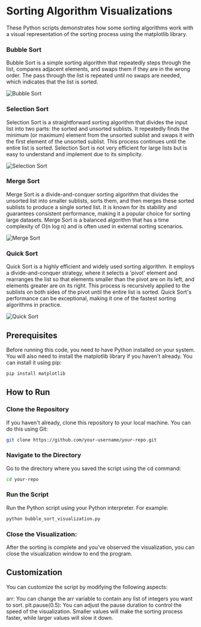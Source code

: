 # Sorting Algorithm Visualizations
These Python scripts demonstrates how some sorting algorithms work with a visual representation of the sorting process using the matplotlib library. 

### Bubble Sort 
Bubble Sort is a simple sorting algorithm that repeatedly steps through the list, compares adjacent elements, and swaps them if they are in the wrong order. The pass through the list is repeated until no swaps are needed, which indicates that the list is sorted.

![Bubble Sort](https://github.com/c0olade/Software-Engineering-Journey/blob/main/Mini-Projects/Sorting%20Algorithm%20Visualizations/images/bubble%20sort.gif)

### Selection Sort 
Selection Sort is a straightforward sorting algorithm that divides the input list into two parts: the sorted and unsorted sublists. It repeatedly finds the minimum (or maximum) element from the unsorted sublist and swaps it with the first element of the unsorted sublist. This process continues until the entire list is sorted. Selection Sort is not very efficient for large lists but is easy to understand and implement due to its simplicity.

![Selection Sort](https://github.com/c0olade/Software-Engineering-Journey/blob/main/Mini-Projects/Sorting%20Algorithm%20Visualizations/images/selection.gif)

### Merge Sort
Merge Sort is a divide-and-conquer sorting algorithm that divides the unsorted list into smaller sublists, sorts them, and then merges these sorted sublists to produce a single sorted list. It is known for its stability and guarantees consistent performance, making it a popular choice for sorting large datasets. Merge Sort is a balanced algorithm that has a time complexity of O(n log n) and is often used in external sorting scenarios.

![Merge Sort](https://github.com/c0olade/Software-Engineering-Journey/blob/main/Mini-Projects/Sorting%20Algorithm%20Visualizations/images/merge.gif)

### Quick Sort 
Quick Sort is a highly efficient and widely used sorting algorithm. It employs a divide-and-conquer strategy, where it selects a 'pivot' element and rearranges the list so that elements smaller than the pivot are on its left, and elements greater are on its right. This process is recursively applied to the sublists on both sides of the pivot until the entire list is sorted. Quick Sort's performance can be exceptional, making it one of the fastest sorting algorithms in practice.

![Quick Sort](https://github.com/c0olade/Software-Engineering-Journey/blob/main/Mini-Projects/Sorting%20Algorithm%20Visualizations/images/quick.gif)

## Prerequisites
Before running this code, you need to have Python installed on your system. You will also need to install the matplotlib library if you haven't already. You can install it using pip:

```bash
pip install matplotlib
```
## How to Run
### Clone the Repository
If you haven't already, clone this repository to your local machine. You can do this using Git:

```bash
git clone https://github.com/your-username/your-repo.git
```

### Navigate to the Directory
Go to the directory where you saved the script using the cd command:
```bash
cd your-repo
```

### Run the Script
Run the Python script using your Python interpreter. For example:

```bash
python bubble_sort_visualization.py
```

### Close the Visualization:
After the sorting is complete and you've observed the visualization, you can close the visualization window to end the program.

## Customization
You can customize the script by modifying the following aspects:

arr: You can change the arr variable to contain any list of integers you want to sort.
plt.pause(0.5): You can adjust the pause duration to control the speed of the visualization. Smaller values will make the sorting process faster, while larger values will slow it down.
